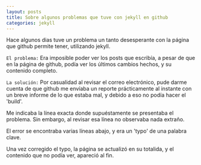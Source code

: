 ```yaml
---
layout: posts
title: Sobre algunos problemas que tuve con jekyll en github
categories: jekyll
---
```

Hace algunos dias tuve un problema un tanto desesperante con la página que
github permite tener, utilizando jekyll.

`El problema:`
Era imposible poder ver los posts que escribía, a pesar de que en la página de
github, podía ver los últimos cambios hechos, y su contenido completo.

`La solución:`
Por casualidad al revisar el correo electrónico, pude darme cuenta de que github
me envíaba un reporte prácticamente al instante con un breve informe de lo que
estaba mal, y debido a eso no podía hacer el 'build'.

Me indicaba la línea exacta donde supuéstamente se presentaba el problema. Sin
embargo, al revisar esa línea no observaba nada extraño.

El error se encontraba varias líneas abajo, y era un 'typo' de una palabra clave.

Una vez corregido el typo, la página se actualizó en su totalida, y el contenido
que no podía ver, apareció al fin.
